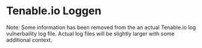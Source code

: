 # Tenable.io Loggen
Note: Some information has been removed from the an actual Tenable.io log vulnerbaility log file. Actual log files will be slightly larger with some additional context.